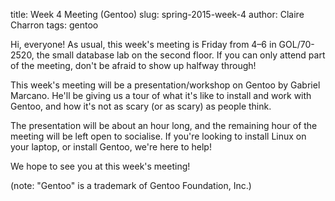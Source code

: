 title: Week 4 Meeting (Gentoo)
slug: spring-2015-week-4
author: Claire Charron
tags: gentoo

Hi, everyone! As usual, this week's meeting is Friday from 4–6 in GOL/70-2520, the small database lab on the second floor. If you can only attend part of the meeting, don't be afraid to show up halfway through!

This week's meeting will be a presentation/workshop on Gentoo by Gabriel Marcano. He'll be giving us a tour of what it's like to install and work with Gentoo, and how it's not as scary (or as scary) as people think.

The presentation will be about an hour long, and the remaining hour of the meeting will be left open to socialise. If you're looking to install Linux on your laptop, or install Gentoo, we're here to help!

We hope to see you at this week's meeting!

(note: "Gentoo" is a trademark of Gentoo Foundation, Inc.)
